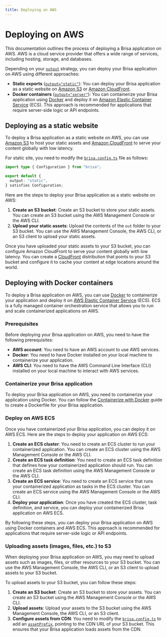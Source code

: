 ```yaml
---
title: Deploying on AWS
---
```


# Deploying on AWS

This documentation outlines the process of deploying a Brisa application on AWS. AWS is a cloud service provider that offers a wide range of services, including hosting, storage, and databases.

Depending on your [`output`](/building-your-application/configuring/output) strategy, you can deploy your Brisa application on AWS using different approaches:

- **Static exports** ([`output="static"`](/building-your-application/configuring/output#2-static-output-static)): You can deploy your Brisa application as a static website on [Amazon S3](https://aws.amazon.com/s3/) or [Amazon CloudFront](https://aws.amazon.com/cloudfront/).
- **Docker containers** ([`output="server"`](/building-your-application/configuring/output#1-server-output-server)): You can containerize your Brisa application using [Docker](/building-your-application/deploying/docker) and deploy it on [Amazon Elastic Container Service](https://aws.amazon.com/ecs/) (ECS). This approach is recommended for applications that require server-side logic or API endpoints.

## Deploying as a static website

To deploy a Brisa application as a static website on AWS, you can use [Amazon S3](https://aws.amazon.com/s3/) to host your static assets and [Amazon CloudFront](https://aws.amazon.com/cloudfront/) to serve your content globally with low latency.

For static site, you need to modify the [`brisa.config.ts`](/building-your-application/configuring/brisa-config-js) file as follows:

```ts
import type { Configuration } from "brisa";

export default {
  output: "static",
} satisfies Configuration;
```

Here are the steps to deploy your Brisa application as a static website on AWS:

1. **Create an S3 bucket**: Create an S3 bucket to store your static assets. You can create an S3 bucket using the AWS Management Console or the AWS CLI.
2. **Upload your static assets**: Upload the contents of the `out` folder to your S3 bucket. You can use the AWS Management Console, the AWS CLI, or an S3 client to upload your static assets.

Once you have uploaded your static assets to your S3 bucket, you can configure Amazon CloudFront to serve your content globally with low latency. You can create a [CloudFront](https://aws.amazon.com/cloudfront/) distribution that points to your S3 bucket and configure it to cache your content at edge locations around the world.

## Deploying with Docker containers

To deploy a Brisa application on AWS, you can use [Docker](/building-your-application/deploying/docker) to containerize your application and deploy it on [AWS Elastic Container Service](https://aws.amazon.com/es/ecs/) (ECS). ECS is a fully managed container orchestration service that allows you to run and scale containerized applications on AWS.

### Prerequisites

Before deploying your Brisa application on AWS, you need to have the following prerequisites:

- **AWS account**: You need to have an AWS account to use AWS services.
- **Docker**: You need to have Docker installed on your local machine to containerize your application.
- **AWS CLI**: You need to have the AWS Command Line Interface (CLI) installed on your local machine to interact with AWS services.

### Containerize your Brisa application

To deploy your Brisa application on AWS, you need to containerize your application using Docker. You can follow the [Containerize with Docker](/building-your-application/deploying/docker) guide to create a Dockerfile for your Brisa application.

### Deploy on AWS ECS

Once you have containerized your Brisa application, you can deploy it on AWS ECS. Here are the steps to deploy your application on AWS ECS:

1. **Create an ECS cluster**: You need to create an ECS cluster to run your containerized application. You can create an ECS cluster using the AWS Management Console or the AWS CLI.
2. **Create an ECS task definition**: You need to create an ECS task definition that defines how your containerized application should run. You can create an ECS task definition using the AWS Management Console or the AWS CLI.
3. **Create an ECS service**: You need to create an ECS service that runs your containerized application as tasks in the ECS cluster. You can create an ECS service using the AWS Management Console or the AWS CLI.
4. **Deploy your application**: Once you have created the ECS cluster, task definition, and service, you can deploy your containerized Brisa application on AWS ECS.

By following these steps, you can deploy your Brisa application on AWS using Docker containers and AWS ECS. This approach is recommended for applications that require server-side logic or API endpoints.

### Uploading assets (images, files, etc.) to S3

When deploying your Brisa application on AWS, you may need to upload assets such as images, files, or other resources to your S3 bucket. You can use the AWS Management Console, the AWS CLI, or an S3 client to upload assets to your S3 bucket.

To upload assets to your S3 bucket, you can follow these steps:

1. **Create an S3 bucket**: Create an S3 bucket to store your assets. You can create an S3 bucket using the AWS Management Console or the AWS CLI.
2. **Upload assets**: Upload your assets to the S3 bucket using the AWS Management Console, the AWS CLI, or an S3 client.
3. **Configure assets from CDN**: You need to modify the [`brisa.config.ts`](/building-your-application/configuring/brisa-config-js) to add an [`assetPrefix`](/building-your-application/configuring/asset-prefix), pointing to the CDN URL of your S3 bucket. This ensures that your Brisa application loads assets from the CDN.

